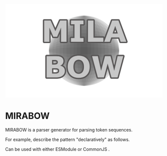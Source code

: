 
![icon](doc/images/wide-icon.png)

# MIRABOW

MIRABOW is a parser generator for parsing token sequences.

For example, describe the pattern "declaratively" as follows.

Can be used with either ESModule or CommonJS .

